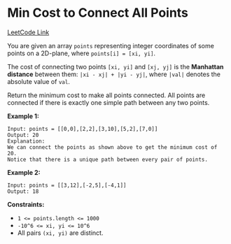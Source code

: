 # Min Cost to Connect All Points

[LeetCode Link](https://leetcode.com/problems/min-cost-to-connect-all-points/)

You are given an array `points` representing integer coordinates of some points on a 2D-plane, where `points[i] = [xi, yi]`.

The cost of connecting two points `[xi, yi]` and `[xj, yj]` is the **Manhattan distance** between them: `|xi - xj| + |yi - yj|`, where `|val|` denotes the absolute value of `val`.

Return the minimum cost to make all points connected. All points are connected if there is exactly one simple path between any two points.

**Example 1:**
```
Input: points = [[0,0],[2,2],[3,10],[5,2],[7,0]]
Output: 20
Explanation: 
We can connect the points as shown above to get the minimum cost of 20.
Notice that there is a unique path between every pair of points.
```

**Example 2:**
```
Input: points = [[3,12],[-2,5],[-4,1]]
Output: 18
```

**Constraints:**
- `1 <= points.length <= 1000`
- `-10^6 <= xi, yi <= 10^6`
- All pairs `(xi, yi)` are distinct.

